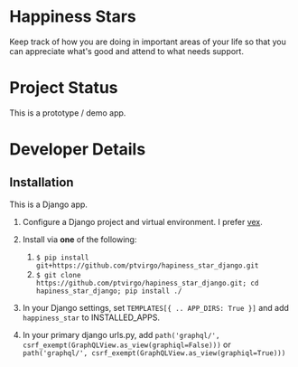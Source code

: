 # Happiness Stars

Keep track of how you are doing in important areas of your life so that you can appreciate what's good and attend to what needs support.


# Project Status

This is a prototype / demo app.

# Developer Details

## Installation

This is a Django app.

1. Configure a Django project and virtual environment.  I prefer [vex](https://pypi.python.org/pypi/vex).
2. Install via **one** of the following:

    1. `$ pip install git+https://github.com/ptvirgo/hapiness_star_django.git`
    2. `$ git clone https://github.com/ptvirgo/hapiness_star_django.git; cd hapiness_star_django; pip install ./`

3. In your Django settings, set `TEMPLATES[{ .. APP_DIRS: True }]` and add `happiness_star` to INSTALLED_APPS.
4. In your primary django urls.py, add
    `path('graphql/', csrf_exempt(GraphQLView.as_view(graphiql=False)))`
    or
    `path('graphql/', csrf_exempt(GraphQLView.as_view(graphiql=True)))`
